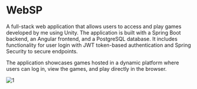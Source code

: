 # WebSP

A full-stack web application that allows users to access and play games developed by me using Unity. The application is built with a Spring Boot backend, an Angular frontend, and a PostgreSQL database. It includes functionality for user login with JWT token-based authentication and Spring Security to secure endpoints.

The application showcases games hosted in a dynamic platform where users can log in, view the games, and play directly in the browser.

![1](https://github.com/user-attachments/assets/e7a42d45-36c5-448d-9677-42010cdab16b)
